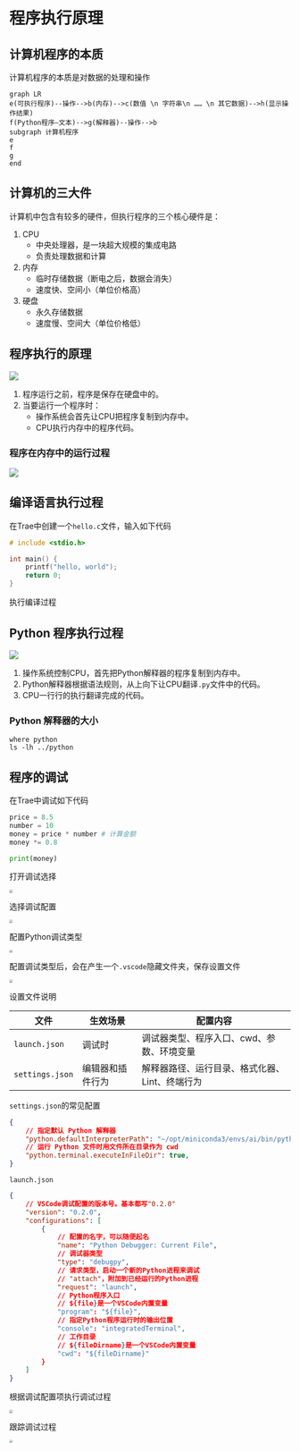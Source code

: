 

# 程序执行原理

## 计算机程序的本质

计算机程序的本质是对数据的处理和操作

```mermaid
graph LR
e(可执行程序)--操作-->b(内存)-->c(数值 \n 字符串\n …… \n 其它数据)-->h(显示操作结果)
f(Python程序—文本)-->g(解释器)--操作-->b
subgraph 计算机程序
e
f
g
end
```

## 计算机的三大件

计算机中包含有较多的硬件，但执行程序的三个核心硬件是：

1. CPU
   * 中央处理器，是一块超大规模的集成电路
   * 负责处理数据和计算
2. 内存
   * 临时存储数据（断电之后，数据会消失）
   * 速度快、空间小（单位价格高）
3. 硬盘
   * 永久存储数据
   * 速度慢、空间大（单位价格低）

## 程序执行的原理

![](https://raw.githubusercontent.com/hughxusu/lesson-py/develop/images/base/pppcHEV.jpg)

1. 程序运行之前，程序是保存在硬盘中的。
2. 当要运行一个程序时：
   * 操作系统会首先让CPU把程序复制到内存中。
   * CPU执行内存中的程序代码。

### 程序在内存中的运行过程

![](https://raw.githubusercontent.com/hughxusu/lesson-py/develop/images/base/pppcq4U.jpg)

## 编译语言执行过程

在Trae中创建一个`hello.c`文件，输入如下代码

```c
# include <stdio.h>

int main() {
    printf("hello, world");
    return 0;
}
```

执行编译过程

## Python 程序执行过程

![](https://raw.githubusercontent.com/hughxusu/lesson-py/develop/images/base/pppcX34.jpg)

1. 操作系统控制CPU，首先把Python解释器的程序复制到内存中。
2. Python解释器根据语法规则，从上向下让CPU翻译`.py`文件中的代码。
3. CPU一行行的执行翻译完成的代码。

### Python 解释器的大小

```shell
where python 
ls -lh ../python
```

## 程序的调试

在Trae中调试如下代码

```python
price = 8.5
number = 10
money = price * number # 计算金额
money *= 0.8

print(money)
```

打开调试选择

<img src="../../images/base/Xnip2025-08-27_16-43-08.jpg" style="zoom:35%;" />

选择调试配置

<img src="../../images/base/Xnip2025-08-27_16-43-46.jpg" style="zoom:35%;" />

配置Python调试类型

<img src="../../images/base/Xnip2025-08-27_16-45-05.jpg" style="zoom:35%;" />

配置调试类型后，会在产生一个`.vscode`隐藏文件夹，保存设置文件

<img src="../../images/base/Xnip2025-08-27_16-50-50.jpg" style="zoom:35%;" />

设置文件说明

| 文件            | 生效场景         | 配置内容                                       |
| --------------- | ---------------- | ---------------------------------------------- |
| `launch.json`   | 调试时           | 调试器类型、程序入口、cwd、参数、环境变量      |
| `settings.json` | 编辑器和插件行为 | 解释器路径、运行目录、格式化器、Lint、终端行为 |

`settings.json`的常见配置

```json
{
    // 指定默认 Python 解释器
    "python.defaultInterpreterPath": "~/opt/miniconda3/envs/ai/bin/python", 
    // 运行 Python 文件时用文件所在目录作为 cwd   
    "python.terminal.executeInFileDir": true,                                  
}
```

`launch.json`

```json
{
    // VSCode调试配置的版本号。基本都写"0.2.0"
    "version": "0.2.0",
    "configurations": [
        {
            // 配置的名字，可以随便起名
            "name": "Python Debugger: Current File",
            // 调试器类型
            "type": "debugpy",
            // 请求类型，启动一个新的Python进程来调试
            // "attach"，附加到已经运行的Python进程
            "request": "launch",
            // Python程序入口
            // ${file}是一个VSCode内置变量
            "program": "${file}",
            // 指定Python程序运行时的输出位置
            "console": "integratedTerminal",
            // 工作目录
            // ${fileDirname}是一个VSCode内置变量
            "cwd": "${fileDirname}"
        }
    ]
}
```

根据调试配置项执行调试过程

<img src="../../images/base/Xnip2025-08-27_17-26-39.jpg" style="zoom:35%;" />

跟踪调试过程

<img src="../../images/base/Xnip2025-08-27_17-29-30.jpg" style="zoom:35%;" />